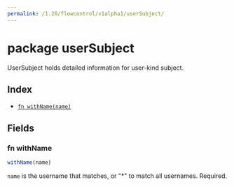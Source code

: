 ```yaml
---
permalink: /1.20/flowcontrol/v1alpha1/userSubject/
---
```


# package userSubject

UserSubject holds detailed information for user-kind subject.

## Index

* [`fn withName(name)`](#fn-withname)

## Fields

### fn withName

```ts
withName(name)
```

`name` is the username that matches, or "*" to match all usernames. Required.